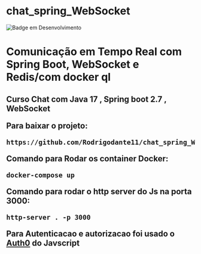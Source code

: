 # chat_spring_WebSocket

![Badge em Desenvolvimento](http://img.shields.io/static/v1?label=STATUS&message=EM%20DESENVOLVIMENTO&color=GREEN&style=for-the-badge)

<h1 aligh="center"> Comunicação em Tempo Real com Spring Boot, WebSocket e Redis/com docker
ql <h2>
<strong>Curso Chat com Java 17 , Spring boot 2.7 , WebSocket</strong>

Para baixar o projeto:

```
https://github.com/Rodrigodante11/chat_spring_WebSocket.git
```

Comando para Rodar os container Docker:

```
docker-compose up
```

Comando para rodar o http server do Js na porta 3000:

```
http-server . -p 3000 
```




Para Autenticacao e autorizacao foi usado o [Auth0](https://auth0.com/) do Javscript

